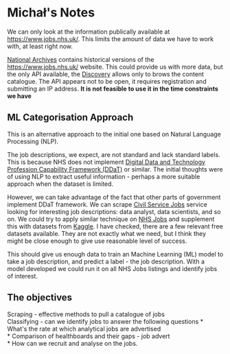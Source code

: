 # Michał's Notes

We can only look at the information publically available at https://www.jobs.nhs.uk/. 
This limits the amount of data we have to work with, at least right now. 

[National Archives](https://nationalarchivies.org.uk) contains historical versions of the https://www.jobs.nhs.uk/ website.
This could provide us with more data, but the only API available, the [Discovery](https://discovery.nationalarchives.gov.uk/) allows only to brows the content catalogue. 
The API appears not to be open, it requires registration and submitting an IP address. 
**It is not feasible to use it in the time constraints we have**


## ML Categorisation Approach
This is an alternative approach to the initial one based on Natural Language Processing (NLP).

The job descriptions, we expect, are not standard and lack standard labels. 
This is because NHS does not implement [Digital Data and Technology Profession Capability Framework (DDaT)](https://www.gov.uk/government/collections/digital-data-and-technology-profession-capability-framework) or similar. 
The initial thoughts were of using NLP to extract useful information - perhaps a more suitable approach when the dataset is limited. 

However, we can take advantage of the fact that other parts of government implement DDaT framework. 
We can scrape [Civil Service Jobs](civilservicejobs.service.gov.uk) service looking for interesting job descriptions:
data analyst, data scientists, and so on. 
We could try to apply similar technique on [NHS Jobs](https://www.jobs.nhs.uk/) and supplement this with datasets from [Kaggle](https://www.kaggle.com/datasets?search=job+description). 
I have checked, there are a few relevant free datasets available. 
They are not exactly what we need, but I think they might be close enough to give use reasonable level of success. 

This should give us enough data to train an Machine Learning (ML) model to take a job description, and predict a label - the job description. 
With a model developed we could run it on all NHS Jobs listings and identify jobs of interest. 


## The objectives

Scraping - effective methods to pull a catalogue of jobs  
Classifying - can we identify jobs to answer the following questions
    * What's the rate at which analytical jobs are advertised  
    * Comparison of healthboards and their gaps - job advert  
    * How can we recruit and analyse on the jobs.  